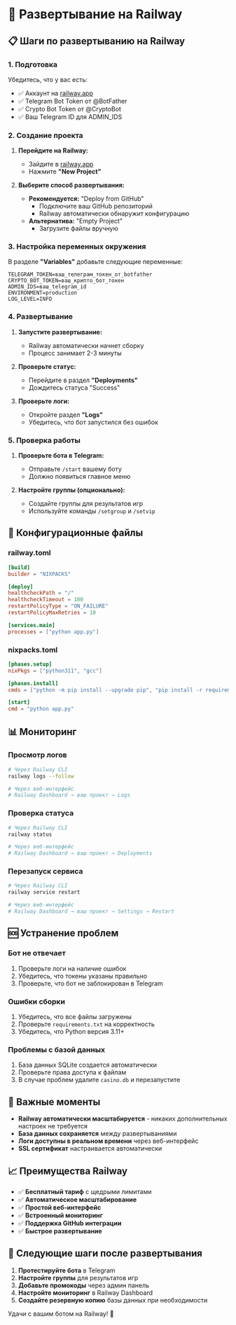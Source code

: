 # 🚀 Развертывание на Railway

## 📋 Шаги по развертыванию на Railway

### 1. Подготовка

Убедитесь, что у вас есть:
- ✅ Аккаунт на [railway.app](https://railway.app)
- ✅ Telegram Bot Token от @BotFather
- ✅ Crypto Bot Token от @CryptoBot
- ✅ Ваш Telegram ID для ADMIN_IDS

### 2. Создание проекта

1. **Перейдите на Railway:**
   - Зайдите в [railway.app](https://railway.app)
   - Нажмите **"New Project"**

2. **Выберите способ развертывания:**
   - **Рекомендуется:** "Deploy from GitHub"
     - Подключите ваш GitHub репозиторий
     - Railway автоматически обнаружит конфигурацию
   - **Альтернатива:** "Empty Project"
     - Загрузите файлы вручную

### 3. Настройка переменных окружения

В разделе **"Variables"** добавьте следующие переменные:

```
TELEGRAM_TOKEN=ваш_телеграм_токен_от_botfather
CRYPTO_BOT_TOKEN=ваш_крипто_бот_токен
ADMIN_IDS=ваш_telegram_id
ENVIRONMENT=production
LOG_LEVEL=INFO
```

### 4. Развертывание

1. **Запустите развертывание:**
   - Railway автоматически начнет сборку
   - Процесс занимает 2-3 минуты

2. **Проверьте статус:**
   - Перейдите в раздел **"Deployments"**
   - Дождитесь статуса "Success"

3. **Проверьте логи:**
   - Откройте раздел **"Logs"**
   - Убедитесь, что бот запустился без ошибок

### 5. Проверка работы

1. **Проверьте бота в Telegram:**
   - Отправьте `/start` вашему боту
   - Должно появиться главное меню

2. **Настройте группы (опционально):**
   - Создайте группы для результатов игр
   - Используйте команды `/setgroup` и `/setvip`

## 🔧 Конфигурационные файлы

### railway.toml
```toml
[build]
builder = "NIXPACKS"

[deploy]
healthcheckPath = "/"
healthcheckTimeout = 100
restartPolicyType = "ON_FAILURE"
restartPolicyMaxRetries = 10

[services.main]
processes = ["python app.py"]
```

### nixpacks.toml
```toml
[phases.setup]
nixPkgs = ["python311", "gcc"]

[phases.install]
cmds = ["python -m pip install --upgrade pip", "pip install -r requirements.txt"]

[start]
cmd = "python app.py"
```

## 📊 Мониторинг

### Просмотр логов
```bash
# Через Railway CLI
railway logs --follow

# Через веб-интерфейс
# Railway Dashboard → ваш проект → Logs
```

### Проверка статуса
```bash
# Через Railway CLI
railway status

# Через веб-интерфейс
# Railway Dashboard → ваш проект → Deployments
```

### Перезапуск сервиса
```bash
# Через Railway CLI
railway service restart

# Через веб-интерфейс
# Railway Dashboard → ваш проект → Settings → Restart
```

## 🆘 Устранение проблем

### Бот не отвечает
1. Проверьте логи на наличие ошибок
2. Убедитесь, что токены указаны правильно
3. Проверьте, что бот не заблокирован в Telegram

### Ошибки сборки
1. Убедитесь, что все файлы загружены
2. Проверьте `requirements.txt` на корректность
3. Убедитесь, что Python версия 3.11+

### Проблемы с базой данных
1. База данных SQLite создается автоматически
2. Проверьте права доступа к файлам
3. В случае проблем удалите `casino.db` и перезапустите

## 🚨 Важные моменты

- **Railway автоматически масштабируется** - никаких дополнительных настроек не требуется
- **База данных сохраняется** между развертываниями
- **Логи доступны в реальном времени** через веб-интерфейс
- **SSL сертификат** настраивается автоматически

## 📈 Преимущества Railway

- ✅ **Бесплатный тариф** с щедрыми лимитами
- ✅ **Автоматическое масштабирование**
- ✅ **Простой веб-интерфейс**
- ✅ **Встроенный мониторинг**
- ✅ **Поддержка GitHub интеграции**
- ✅ **Быстрое развертывание**

## 🎯 Следующие шаги после развертывания

1. **Протестируйте бота** в Telegram
2. **Настройте группы** для результатов игр
3. **Добавьте промокоды** через админ панель
4. **Настройте мониторинг** в Railway Dashboard
5. **Создайте резервную копию** базы данных при необходимости

Удачи с вашим ботом на Railway! 🎰